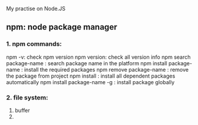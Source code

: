 My practise on Node.JS

## npm: node package manager

### 1. npm commands:

npm -v: check npm version
npm version: check all version info
npm search package-name : search package name in the platform
npm install package-name : install the required packages
npm remove package-name : remove the package from project
npm install : install all dependent packages automatically
npm install package-name -g : install package globally

### 2. file system:

1. buffer
2.
